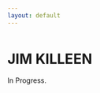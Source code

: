 ```yaml
---
layout: default
---
```


<div class="center" style="margin-top: 3rem;" markdown="1">

# JIM **KILLEEN**
In Progress.

</div>
